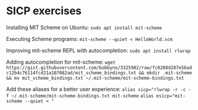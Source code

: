 # SICP exercises

Installing MIT Scheme on Ubuntu:
`sudo apt install mit-scheme`

Executing Scheme programs:
`mit-scheme --quiet < HelloWorld.scm`

Improving mit-scheme REPL with autocompletion:
`sudo apt install rlwrap`

Adding autocompletion for mit-scheme:
`wget https://gist.githubusercontent.com/bobbyno/3325982/raw/fc0208d287e56adc12b4c76114fcd21a107082ad/mit_scheme_bindings.txt && mkdir .mit-scheme && mv mit_scheme_bindings.txt ~/.mit-scheme/mit-scheme-bindings.txt`

Add these aliases for a better user experience:
`alias sicp="rlwrap -r -c -f ~/.mit-scheme/mit-scheme-bindings.txt mit-scheme`
`alias esicp="mit-scheme --quiet < "`
